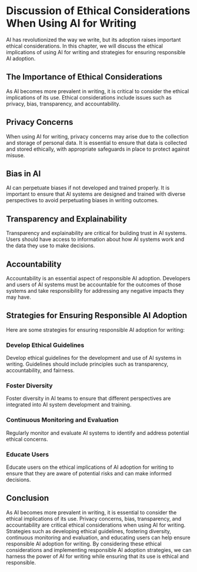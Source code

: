 Discussion of Ethical Considerations When Using AI for Writing
============================================================================================================================

AI has revolutionized the way we write, but its adoption raises important ethical considerations. In this chapter, we will discuss the ethical implications of using AI for writing and strategies for ensuring responsible AI adoption.

The Importance of Ethical Considerations
----------------------------------------

As AI becomes more prevalent in writing, it is critical to consider the ethical implications of its use. Ethical considerations include issues such as privacy, bias, transparency, and accountability.

Privacy Concerns
----------------

When using AI for writing, privacy concerns may arise due to the collection and storage of personal data. It is essential to ensure that data is collected and stored ethically, with appropriate safeguards in place to protect against misuse.

Bias in AI
----------

AI can perpetuate biases if not developed and trained properly. It is important to ensure that AI systems are designed and trained with diverse perspectives to avoid perpetuating biases in writing outcomes.

Transparency and Explainability
-------------------------------

Transparency and explainability are critical for building trust in AI systems. Users should have access to information about how AI systems work and the data they use to make decisions.

Accountability
--------------

Accountability is an essential aspect of responsible AI adoption. Developers and users of AI systems must be accountable for the outcomes of those systems and take responsibility for addressing any negative impacts they may have.

Strategies for Ensuring Responsible AI Adoption
-----------------------------------------------

Here are some strategies for ensuring responsible AI adoption for writing:

### Develop Ethical Guidelines

Develop ethical guidelines for the development and use of AI systems in writing. Guidelines should include principles such as transparency, accountability, and fairness.

### Foster Diversity

Foster diversity in AI teams to ensure that different perspectives are integrated into AI system development and training.

### Continuous Monitoring and Evaluation

Regularly monitor and evaluate AI systems to identify and address potential ethical concerns.

### Educate Users

Educate users on the ethical implications of AI adoption for writing to ensure that they are aware of potential risks and can make informed decisions.

Conclusion
----------

As AI becomes more prevalent in writing, it is essential to consider the ethical implications of its use. Privacy concerns, bias, transparency, and accountability are critical ethical considerations when using AI for writing. Strategies such as developing ethical guidelines, fostering diversity, continuous monitoring and evaluation, and educating users can help ensure responsible AI adoption for writing. By considering these ethical considerations and implementing responsible AI adoption strategies, we can harness the power of AI for writing while ensuring that its use is ethical and responsible.
